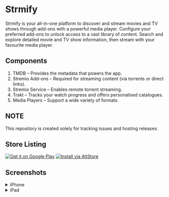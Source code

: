 # Strmify
Strmify is your all-in-one platform to discover and stream movies and TV shows through add-ons with a powerful media player. Configure your preferred add-ons to unlock access to a vast library of content. Search and explore detailed movie and TV show information, then stream with your favourite media player.

## Components
1. TMDB – Provides the metadata that powers the app.
2. Stremio Add-ons – Required for streaming content (via torrents or direct links).
3. Stremio Service – Enables remote torrent streaming.
4. Trakt – Tracks your watch progress and offers personalised catalogues.
5. Media Players – Support a wide variety of formats.

## NOTE
This repository is created solely for tracking issues and hosting releases.

## Store Listing
[![Get it on Google Play](https://img.shields.io/badge/Google_Play-414141?style=for-the-badge&logo=google-play&logoColor=white)](https://play.google.com/store/apps/details?id=com.vijayyuvi.strmify)
[![Install via AltStore](https://img.shields.io/badge/AltStore-4CAF50?style=for-the-badge&logo=apple&logoColor=white)](https://github.com/vjdev1212/strmify-public/releases)

## Screenshots
<details>
<summary>iPhone</summary>

<img width="384" height="784" alt="1-Home Screen" src="https://github.com/user-attachments/assets/ad4c5370-d9ff-48a9-86c7-ea4c146b67b5" />
<img width="384" height="784" alt="2-Movie-Details" src="https://github.com/user-attachments/assets/6f6205e3-0b03-4b4b-a75b-900dc0e3f27b" />
<img width="384" height="784" alt="3-TV-Details" src="https://github.com/user-attachments/assets/56bfc73a-de3c-4393-84d6-b67908478ac4" />
<img width="384" height="784" alt="4-Search" src="https://github.com/user-attachments/assets/0d486463-3ac8-49f9-af8e-834a24a125b7" />

</details>

<details>
<summary>iPad</summary>
  
<img width="852" height="615" alt="1-HomeScreen" src="https://github.com/user-attachments/assets/17e0a24b-7355-4da1-8eaf-5810bf7f9d19" />
<img width="852" height="615" alt="2-Movie-Details" src="https://github.com/user-attachments/assets/167bd238-ab33-435e-9b28-b83f9e801523" />
<img width="852" height="615" alt="3-TV-Details" src="https://github.com/user-attachments/assets/235c6021-60cc-486d-93bd-5d45f5b72035" />
<img width="852" height="615" alt="4-Search" src="https://github.com/user-attachments/assets/e21b35cb-e110-4d5a-9d8c-de6986eea191" />

</details>








